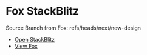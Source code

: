 # Fox StackBlitz

Source Branch from Fox: refs/heads/next/new-design

- [Open StackBlitz](https://stackblitz.com/github/assecosolutions/fox-stackblitz/tree/197fecf064a1cffc897366b088eade77e3b449c4?terminal=start)
- [View Fox](https://github.com/assecosolutions/fox/tree/7f482907c3df4a888f4b8987336beb569ce9b060)

